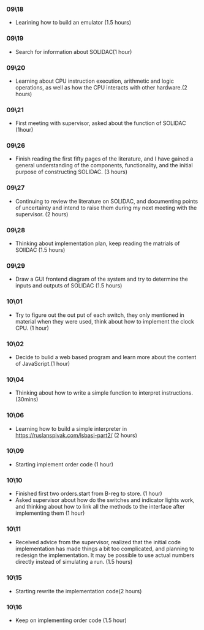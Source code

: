 ### 09\18
- Learining how to  build an emulator (1.5 hours)
### 09\19
- Search for information about SOLIDAC(1 hour)
### 09\20
- Learning about CPU instruction execution, arithmetic and logic operations, as well as how the CPU interacts with other hardware.(2 hours)
### 09\21
- First meeting with supervisor, asked about the function of SOLIDAC (1hour)
### 09\26
- Finish reading the first fifty pages of the literature, and I have gained a general understanding of the components, functionality, and the initial purpose of constructing SOLIDAC. (3 hours)
### 09\27
- Continuing to review the literature on SOLIDAC, and documenting points of uncertainty and intend to raise them during my next meeting with the supervisor. (2 hours)
### 09\28
- Thinking about implementation plan, keep reading the matrials of SOlIDAC (1.5 hours)
### 09\29
- Draw a GUI frontend diagram of the system and try to determine the inputs and outputs of SOLIDAC (1.5 hours)
### 10\01
- Try to figure out the out put of each switch, they only mentioned in material when they were used, think about how to implement the clock
  CPU. (1 hour)
### 10\02
- Decide to bulid a web based program and learn more about the content of JavaScript.(1 hour)
### 10\04
- Thinking about how to write a simple function to interpret instructions. (30mins)
### 10\06
- Learning how to build a simple interpreter in https://ruslanspivak.com/lsbasi-part2/ (2 hours)
### 10\09
- Starting implement order code (1 hour)
### 10\10
- Finished first two orders.start from B-reg to store. (1 hour)
- Asked supervisor about how do the switches and indicator lights work, and thinking about how to link all the methods to the interface after implementing them (1 hour)
### 10\11
- Received advice from the supervisor, realized that the initial code implementation has made things a bit too complicated, and planning to redesign the implementation. It may be possible to use actual numbers directly instead of simulating a run. (1.5 hours)
### 10\15
- Starting rewrite the implementation code(2 hours)
### 10\16
- Keep on implementing order code (1.5 hour)


